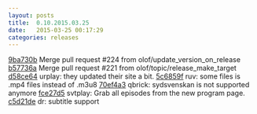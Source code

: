 ```yaml
---
layout: posts
title:  0.10.2015.03.25
date:   2015-03-25 00:17:29
categories: releases
---
```


[9ba730b](https://github.com/spaam/svtplay-dl/commit/9ba730b) Merge pull request #224 from olof/update_version_on_release
[b57736a](https://github.com/spaam/svtplay-dl/commit/b57736a) Merge pull request #221 from olof/topic/release_make_target
[d58ce64](https://github.com/spaam/svtplay-dl/commit/d58ce64) urplay: they updated their site a bit.
[5c6859f](https://github.com/spaam/svtplay-dl/commit/5c6859f) ruv: some files is .mp4 files instead of .m3u8
[70ef4a3](https://github.com/spaam/svtplay-dl/commit/70ef4a3) qbrick: sydsvenskan is not supported anymore
[fce27d5](https://github.com/spaam/svtplay-dl/commit/fce27d5) svtplay: Grab all episodes from the new program page.
[c5d21de](https://github.com/spaam/svtplay-dl/commit/c5d21de) dr: subtitle support